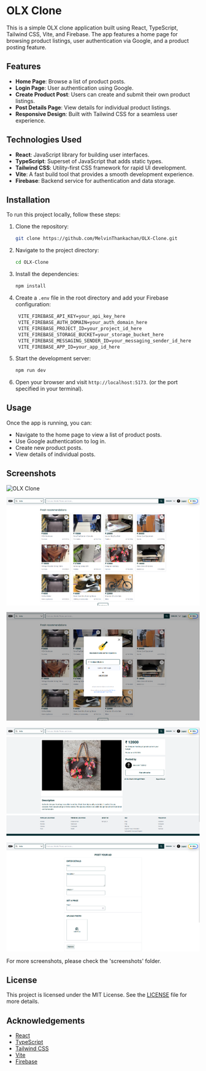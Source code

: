 # OLX Clone

This is a simple OLX clone application built using React, TypeScript, Tailwind CSS, Vite, and Firebase. The app features a home page for browsing product listings, user authentication via Google, and a product posting feature.

## Features

- **Home Page**: Browse a list of product posts.
- **Login Page**: User authentication using Google.
- **Create Product Post**: Users can create and submit their own product listings.
- **Post Details Page**: View details for individual product listings.
- **Responsive Design**: Built with Tailwind CSS for a seamless user experience.

## Technologies Used

- **React**: JavaScript library for building user interfaces.
- **TypeScript**: Superset of JavaScript that adds static types.
- **Tailwind CSS**: Utility-first CSS framework for rapid UI development.
- **Vite**: A fast build tool that provides a smooth development experience.
- **Firebase**: Backend service for authentication and data storage.

## Installation

To run this project locally, follow these steps:

1. Clone the repository:

   ```bash
   git clone https://github.com/MelvinThankachan/OLX-Clone.git
   ```

2. Navigate to the project directory:

   ```bash
   cd OLX-Clone
   ```

3. Install the dependencies:

   ```bash
   npm install
   ```

4. Create a `.env` file in the root directory and add your Firebase configuration:

   ```plaintext
    VITE_FIREBASE_API_KEY=your_api_key_here
    VITE_FIREBASE_AUTH_DOMAIN=your_auth_domain_here
    VITE_FIREBASE_PROJECT_ID=your_project_id_here
    VITE_FIREBASE_STORAGE_BUCKET=your_storage_bucket_here
    VITE_FIREBASE_MESSAGING_SENDER_ID=your_messaging_sender_id_here
    VITE_FIREBASE_APP_ID=your_app_id_here
   ```

5. Start the development server:

   ```bash
   npm run dev
   ```

6. Open your browser and visit `http://localhost:5173`. (or the port specified in your terminal).

## Usage

Once the app is running, you can:

- Navigate to the home page to view a list of product posts.
- Use Google authentication to log in.
- Create new product posts.
- View details of individual posts.

## Screenshots

![OLX Clone](screenshots/olx-clone.gif)

![Home Page](screenshots/home-page.png)

![Login Page](screenshots/login-card.png)

![Post Details Page](screenshots/post-details-page.png)

![Create Post Page](screenshots/create-post-page.png)

For more screenshots, please check the 'screenshots' folder.

## License

This project is licensed under the MIT License. See the [LICENSE](LICENSE) file for more details.

## Acknowledgements

- [React](https://react.dev/)
- [TypeScript](https://www.typescriptlang.org/)
- [Tailwind CSS](https://tailwindcss.com/)
- [Vite](https://vitejs.dev/)
- [Firebase](https://firebase.google.com/)
